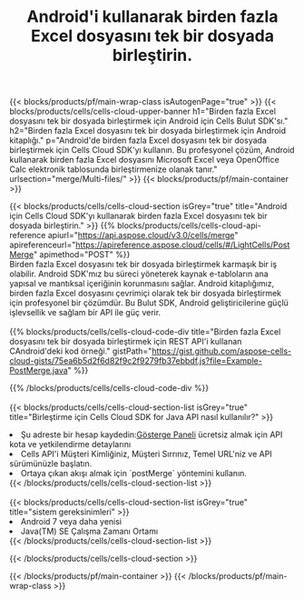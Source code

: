 ﻿---
title: Android'i kullanarak birden fazla Excel dosyasını tek bir dosyada birleştirin.
description:  Android kullanarak birden fazla Excel dosyasını birleştirmek için Bulut API'leri ve SDK'lar.
---
{{< blocks/products/pf/main-wrap-class isAutogenPage="true" >}}
{{< blocks/products/cells/cells-cloud-upper-banner h1="Birden fazla Excel dosyasını tek bir dosyada birleştirmek için Android için Cells Bulut SDK\'sı." h2="Birden fazla Excel dosyasını tek bir dosyada birleştirmek için Android kitaplığı." p="Android\'de birden fazla Excel dosyasını tek bir dosyada birleştirmek için Cells Cloud SDK\'yı kullanın. Bu profesyonel çözüm, Android kullanarak birden fazla Excel dosyasını Microsoft Excel veya OpenOffice Calc elektronik tablosunda birleştirmenize olanak tanır." urlsection="merge/Multi-files/" >}}
{{< blocks/products/pf/main-container >}}

{{< blocks/products/cells/cells-cloud-section isGrey="true" title="Android için Cells Cloud SDK\'yı kullanarak birden fazla Excel dosyasını tek bir dosyada birleştirin." >}}
{{% blocks/products/cells/cells-cloud-api-reference apiurl="https://api.aspose.cloud/v3.0/cells/merge" apireferenceurl="https://apireference.aspose.cloud/cells/#/LightCells/PostMerge" apimethod="POST" %}}
<br/>
Birden fazla Excel dosyasını tek bir dosyada birleştirmek karmaşık bir iş olabilir. Android SDK'mız bu süreci yöneterek kaynak e-tabloların ana yapısal ve mantıksal içeriğinin korunmasını sağlar. Android kitaplığımız, birden fazla Excel dosyasını çevrimiçi olarak tek bir dosyada birleştirmek için profesyonel bir çözümdür. Bu Bulut SDK, Android geliştiricilerine güçlü işlevsellik ve sağlam bir API ile güç verir.
<br/>
<br/>
{{% blocks/products/cells/cells-cloud-code-div title="Birden fazla Excel dosyasını tek bir dosyada birleştirmek için REST API\'i kullanan CAndroid\'deki kod örneği." gistPath="https://gist.github.com/aspose-cells-cloud-gists/75ea6b5d2f6d82f9c2f9279fb37ebbdf.js?file=Example-PostMerge.java" %}}
  
{{% /blocks/products/cells/cells-cloud-code-div %}}
<br/>
<br/>
{{< blocks/products/cells/cells-cloud-section-list isGrey="true" title="Birleştirme için Cells Cloud SDK for Java API nasıl kullanılır?" >}}
<li> Şu adreste bir hesap kaydedin:<a href="https://dashboard.aspose.cloud/">Gösterge Paneli</a> ücretsiz almak için API kota ve yetkilendirme detaylarını</li>
<li>Cells API'i Müşteri Kimliğiniz, Müşteri Sırrınız, Temel URL'niz ve API sürümünüzle başlatın.</li>
<li>Ortaya çıkan akışı almak için `postMerge` yöntemini kullanın.</li>
{{< /blocks/products/cells/cells-cloud-section-list >}}
<br/>
<br/>
{{< blocks/products/cells/cells-cloud-section-list isGrey="true" title="sistem gereksinimleri" >}}
<li>Android 7 veya daha yenisi</li>
<li>Java(TM) SE Çalışma Zamanı Ortamı</li>
{{< /blocks/products/cells/cells-cloud-section-list >}}

{{< /blocks/products/cells/cells-cloud-section >}}

{{< /blocks/products/pf/main-container >}}
{{< /blocks/products/pf/main-wrap-class >}}

